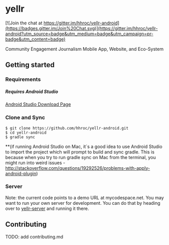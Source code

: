 # yellr

[![Join the chat at https://gitter.im/hhroc/yellr-android](https://badges.gitter.im/Join%20Chat.svg)](https://gitter.im/hhroc/yellr-android?utm_source=badge&utm_medium=badge&utm_campaign=pr-badge&utm_content=badge)

Community Engagement Journalism Mobile App, Website, and Eco-System

## Getting started

### Requirements
##### Requires Android Studio
[Android Studio Download Page](https://developer.android.com/sdk/index.html)

### Clone and Sync
```
$ git clone https://github.com/hhroc/yellr-android.git
$ cd yellr-android
$ gradle sync
```
**(if running Android Studio on Mac, it`s a good idea to use Android Studio to import the project which will prompt to build and sync gradle. This is because when you try to run gradle sync on Mac from the terminal, you might run into weird issues - http://stackoverflow.com/questions/19292526/problems-with-apply-android-plugin) 

### Server

Note: the current code points to a demo URL at mycodespace.net.  You may want to run your own server for development.  You can do that by heading over to [yellr-server](http://github.com/hhroc/yellr-server) and running it there.

## Contributing
TODO: add contributing.md
